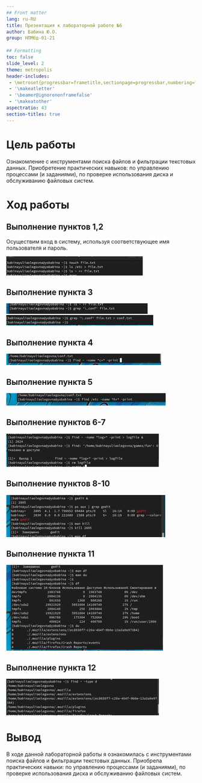 ```yaml
---
## Front matter
lang: ru-RU
title: Презентация к лабораторной работе №6
author: Бабина Ю.О.
group: НПМбд-01-21

## Formatting
toc: false
slide_level: 2
theme: metropolis
header-includes: 
 - \metroset{progressbar=frametitle,sectionpage=progressbar,numbering=fraction}
 - '\makeatletter'
 - '\beamer@ignorenonframefalse'
 - '\makeatother'
aspectratio: 43
section-titles: true
---
```


# Цель работы 
Ознакомление с инструментами поиска файлов и фильтрации текстовых данных.
Приобретение практических навыков: по управлению процессами (и заданиями), по
проверке использования диска и обслуживанию файловых систем.

# Ход работы

## Выполнение пунктов 1,2 

Осуществим вход в систему, используя соответствующее имя пользователя и пароль.

![пункт 2](рис1.png)


## Выполнение пункта 3

![](рис2.1.png)
![пункт 3](рис2.2.png)


## Выполнение пункта 4

![пункт 4](рис3.png)


##  Выполнение пункта 5

![пункт 5](рис5.png)

## Выполнение пунктов 6-7

![пункт 6-7](рис6.png)


## Выполнение пунктов 8-10

![пункт 8-10](рис7.png)



## Выполнение пункта 11

![пункт 11](рис8.png)



## Выполнение пункта 12

![пункт 12](рис9.png)


# Вывод

В ходе данной лабораторной работы я ознакомилась с инструментами поиска файлов и фильтрации текстовых данных.
Приобрела практических навыки: по управлению процессами (и заданиями), по проверке использования диска и обслуживанию файловых систем.